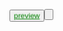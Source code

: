 <button><a href="https://siddu-06-0405.github.io/IDT_Project_sem2/home.html" style="color:green;">preview</a><button>
